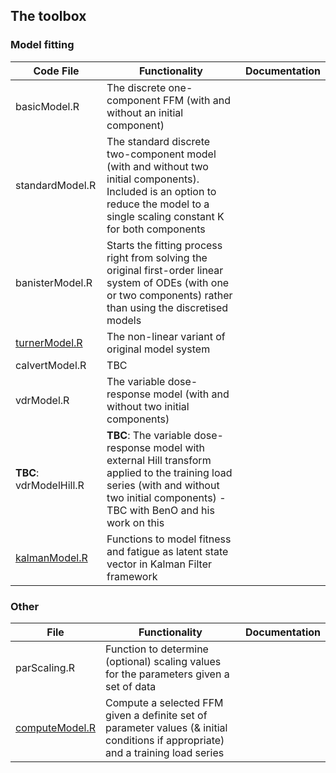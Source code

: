 ## The toolbox

### Model fitting

| Code File              | Functionality                                                                                                                                                                                    | Documentation |
|-------------------|--------------------------------------------------------------------------------------------------------------------------------------------------------------------------------------------------|---------------|
| basicModel.R      | The discrete one-component FFM (with and without an initial component)                                                                                                                   |               |
| standardModel.R   | The standard discrete two-component model (with and without two initial components). Included is an option to reduce the model to a single scaling constant K for both components                                                                                                           |               |
| banisterModel.R   | Starts the fitting process right from solving the original first-order linear system of ODEs (with one or two components) rather than using the discretised models |               |
| [turnerModel.R](https://github.com/bsh2/Fitness-Fatigue-Models/blob/main/functions/turnerModel.R)     | The non-linear variant of original model system                |               |
| calvertModel.R    | TBC                                                                                                                                                                                              |               |
| vdrModel.R        | The variable dose-response model (with and without two initial components)                                                                                                            |               |
| **TBC**: vdrModelHill.R    | **TBC**: The variable dose-response model with external Hill transform applied to the training load series (with and without two initial components) - TBC with BenO and his work on this                                           |               |
| [kalmanModel.R](./kalmanModel.R) | Functions to model fitness and fatigue as latent state vector in Kalman Filter framework     |               |

### Other

| File        | Functionality   | Documentation   |
|-------------------|-----------------|-----------|
| parScaling.R      | Function to determine (optional) scaling values for the parameters given a set of data                                                                                                           |               |
| [computeModel.R](https://github.com/bsh2/Fitness-Fatigue-Models/blob/main/functions/computeModels.R)    | Compute a selected FFM given a definite set of parameter values (& initial conditions if appropriate) and a training load series                                                                   |               |
